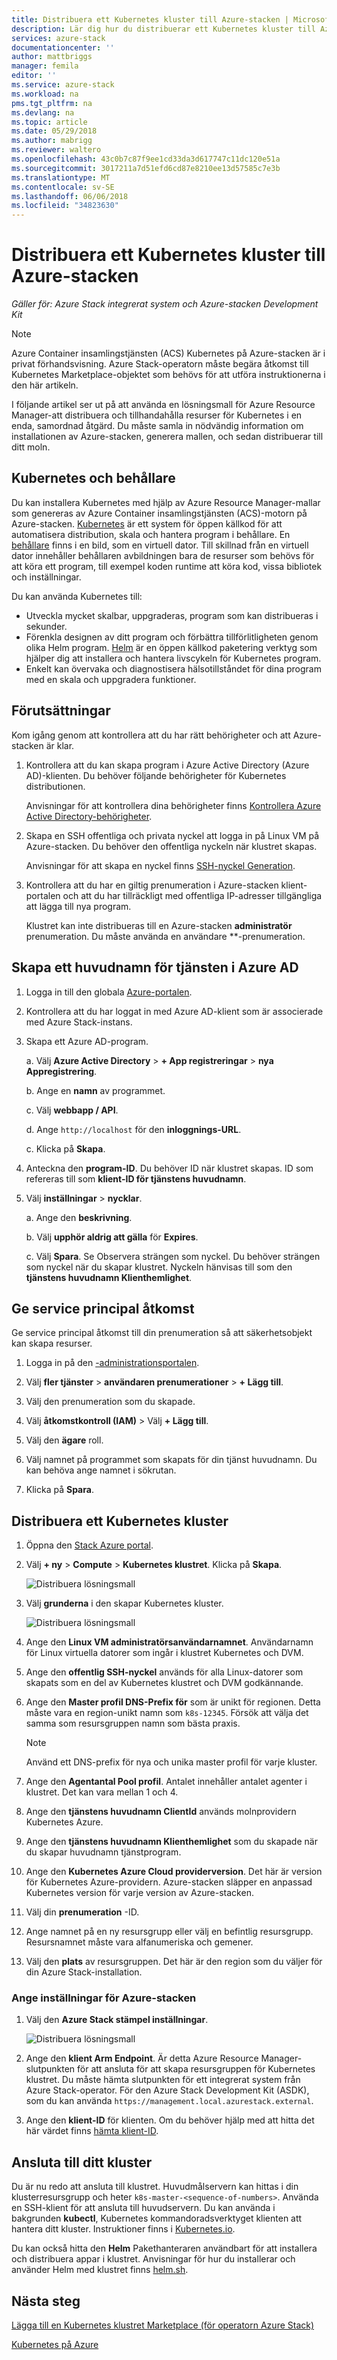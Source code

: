 ```yaml
---
title: Distribuera ett Kubernetes kluster till Azure-stacken | Microsoft Docs
description: Lär dig hur du distribuerar ett Kubernetes kluster till Azure-stacken.
services: azure-stack
documentationcenter: ''
author: mattbriggs
manager: femila
editor: ''
ms.service: azure-stack
ms.workload: na
pms.tgt_pltfrm: na
ms.devlang: na
ms.topic: article
ms.date: 05/29/2018
ms.author: mabrigg
ms.reviewer: waltero
ms.openlocfilehash: 43c0b7c87f9ee1cd33da3d617747c11dc120e51a
ms.sourcegitcommit: 3017211a7d51efd6cd87e8210ee13d57585c7e3b
ms.translationtype: MT
ms.contentlocale: sv-SE
ms.lasthandoff: 06/06/2018
ms.locfileid: "34823630"
---
```

# <a name="deploy-a-kubernetes-cluster-to-azure-stack"></a>Distribuera ett Kubernetes kluster till Azure-stacken

*Gäller för: Azure Stack integrerat system och Azure-stacken Development Kit*

> [!Note]  
> Azure Container insamlingstjänsten (ACS) Kubernetes på Azure-stacken är i privat förhandsvisning. Azure Stack-operatorn måste begära åtkomst till Kubernetes Marketplace-objektet som behövs för att utföra instruktionerna i den här artikeln.

I följande artikel ser ut på att använda en lösningsmall för Azure Resource Manager-att distribuera och tillhandahålla resurser för Kubernetes i en enda, samordnad åtgärd. Du måste samla in nödvändig information om installationen av Azure-stacken, generera mallen, och sedan distribuerar till ditt moln.

## <a name="kubernetes-and-containers"></a>Kubernetes och behållare

Du kan installera Kubernetes med hjälp av Azure Resource Manager-mallar som genereras av Azure Container insamlingstjänsten (ACS)-motorn på Azure-stacken. [Kubernetes](https://kubernetes.io) är ett system för öppen källkod för att automatisera distribution, skala och hantera program i behållare. En [behållare](https://www.docker.com/what-container) finns i en bild, som en virtuell dator. Till skillnad från en virtuell dator innehåller behållaren avbildningen bara de resurser som behövs för att köra ett program, till exempel koden runtime att köra kod, vissa bibliotek och inställningar.

Du kan använda Kubernetes till:

- Utveckla mycket skalbar, uppgraderas, program som kan distribueras i sekunder. 
- Förenkla designen av ditt program och förbättra tillförlitligheten genom olika Helm program. [Helm](https://github.com/kubernetes/helm) är en öppen källkod paketering verktyg som hjälper dig att installera och hantera livscykeln för Kubernetes program.
- Enkelt kan övervaka och diagnostisera hälsotillståndet för dina program med en skala och uppgradera funktioner.

## <a name="prerequisites"></a>Förutsättningar 

Kom igång genom att kontrollera att du har rätt behörigheter och att Azure-stacken är klar.

1. Kontrollera att du kan skapa program i Azure Active Directory (Azure AD)-klienten. Du behöver följande behörigheter för Kubernetes distributionen.

    Anvisningar för att kontrollera dina behörigheter finns [Kontrollera Azure Active Directory-behörigheter](https://docs.microsoft.com/azure/azure-resource-manager/resource-group-create-service-principal-portal#check-azure-active-directory-permissions).

2. Skapa en SSH offentliga och privata nyckel att logga in på Linux VM på Azure-stacken. Du behöver den offentliga nyckeln när klustret skapas.

    Anvisningar för att skapa en nyckel finns [SSH-nyckel Generation](https://github.com/msazurestackworkloads/acs-engine/blob/master/docs/ssh.md#ssh-key-generation).

3. Kontrollera att du har en giltig prenumeration i Azure-stacken klient-portalen och att du har tillräckligt med offentliga IP-adresser tillgängliga att lägga till nya program.

    Klustret kan inte distribueras till en Azure-stacken **administratör** prenumeration. Du måste använda en användare **-prenumeration. 

## <a name="create-a-service-principal-in-azure-ad"></a>Skapa ett huvudnamn för tjänsten i Azure AD

1. Logga in till den globala [Azure-portalen](http://portal.azure.com).
2. Kontrollera att du har loggat in med Azure AD-klient som är associerade med Azure Stack-instans.
3. Skapa ett Azure AD-program.

    a. Välj **Azure Active Directory** > **+ App registreringar** > **nya Appregistrering**.

    b. Ange en **namn** av programmet.

    c. Välj **webbapp / API**.

    d. Ange `http://localhost` för den **inloggnings-URL**.

    c. Klicka på **Skapa**.

4. Anteckna den **program-ID**. Du behöver ID när klustret skapas. ID som refereras till som **klient-ID för tjänstens huvudnamn**.

5. Välj **inställningar** > **nycklar**.

    a. Ange den **beskrivning**.

    b. Välj **upphör aldrig att gälla** för **Expires**.

    c. Välj **Spara**. Se Observera strängen som nyckel. Du behöver strängen som nyckel när du skapar klustret. Nyckeln hänvisas till som den **tjänstens huvudnamn Klienthemlighet**.



## <a name="give-the-service-principal-access"></a>Ge service principal åtkomst

Ge service principal åtkomst till din prenumeration så att säkerhetsobjekt kan skapa resurser.

1.  Logga in på den [-administrationsportalen](https://adminportal.local.azurestack.external).

2. Välj **fler tjänster** > **användaren prenumerationer** > **+ Lägg till**.

3. Välj den prenumeration som du skapade.

4. Välj **åtkomstkontroll (IAM)** > Välj **+ Lägg till**.

5. Välj den **ägare** roll.

6. Välj namnet på programmet som skapats för din tjänst huvudnamn. Du kan behöva ange namnet i sökrutan.

7. Klicka på **Spara**.

## <a name="deploy-a-kubernetes-cluster"></a>Distribuera ett Kubernetes kluster

1. Öppna den [Stack Azure portal](https://portal.local.azurestack.external).

2. Välj **+ ny** > **Compute** > **Kubernetes klustret**. Klicka på **Skapa**.

    ![Distribuera lösningsmall](media/azure-stack-solution-template-kubernetes-deploy/01_kub_market_item.png)

3. Välj **grunderna** i den skapar Kubernetes kluster.

    ![Distribuera lösningsmall](media/azure-stack-solution-template-kubernetes-deploy/02_kub_config_basic.png)

2. Ange den **Linux VM administratörsanvändarnamnet**. Användarnamn för Linux virtuella datorer som ingår i klustret Kubernetes och DVM.

3. Ange den **offentlig SSH-nyckel** används för alla Linux-datorer som skapats som en del av Kubernetes klustret och DVM godkännande.

4. Ange den **Master profil DNS-Prefix för** som är unikt för regionen. Detta måste vara en region-unikt namn som `k8s-12345`. Försök att välja det samma som resursgruppen namn som bästa praxis.

    > [!Note]  
    > Använd ett DNS-prefix för nya och unika master profil för varje kluster.

5. Ange den **Agentantal Pool profil**. Antalet innehåller antalet agenter i klustret. Det kan vara mellan 1 och 4.

6. Ange den **tjänstens huvudnamn ClientId** används molnprovidern Kubernetes Azure.

7. Ange den **tjänstens huvudnamn Klienthemlighet** som du skapade när du skapar huvudnamn tjänstprogram.

8. Ange den **Kubernetes Azure Cloud providerversion**. Det här är version för Kubernetes Azure-providern. Azure-stacken släpper en anpassad Kubernetes version för varje version av Azure-stacken.

9. Välj din **prenumeration** -ID.

10. Ange namnet på en ny resursgrupp eller välj en befintlig resursgrupp. Resursnamnet måste vara alfanumeriska och gemener.

11. Välj den **plats** av resursgruppen. Det här är den region som du väljer för din Azure Stack-installation.

### <a name="specify-the-azure-stack-settings"></a>Ange inställningar för Azure-stacken

1. Välj den **Azure Stack stämpel inställningar**.

    ![Distribuera lösningsmall](media/azure-stack-solution-template-kubernetes-deploy/03_kub_config_settings.png)

2. Ange den **klient Arm Endpoint**. Är detta Azure Resource Manager-slutpunkten för att ansluta för att skapa resursgruppen för Kubernetes klustret. Du måste hämta slutpunkten för ett integrerat system från Azure Stack-operator. För den Azure Stack Development Kit (ASDK), som du kan använda `https://management.local.azurestack.external`.

3. Ange den **klient-ID** för klienten. Om du behöver hjälp med att hitta det här värdet finns [hämta klient-ID](https://docs.microsoft.com/azure/azure-resource-manager/resource-group-create-service-principal-portal#get-tenant-id). 

## <a name="connect-to-your-cluster"></a>Ansluta till ditt kluster

Du är nu redo att ansluta till klustret. Huvudmålservern kan hittas i din klusterresursgrupp och heter `k8s-master-<sequence-of-numbers>`. Använda en SSH-klient för att ansluta till huvudservern. Du kan använda i bakgrunden **kubectl**, Kubernetes kommandoradsverktyget klienten att hantera ditt kluster. Instruktioner finns i [Kubernetes.io](https://kubernetes.io/docs/reference/kubectl/overview).

Du kan också hitta den **Helm** Pakethanteraren användbart för att installera och distribuera appar i klustret. Anvisningar för hur du installerar och använder Helm med klustret finns [helm.sh](https://helm.sh/).

## <a name="next-steps"></a>Nästa steg

[Lägga till en Kubernetes klustret Marketplace (för operatorn Azure Stack)](..\azure-stack-solution-template-kubernetes-cluster-add.md)

[Kubernetes på Azure](https://docs.microsoft.com/azure/container-service/kubernetes/container-service-kubernetes-walkthrough)
